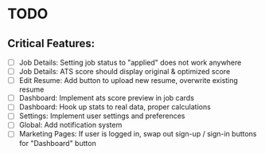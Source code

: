 # TODO

## Critical Features:

- [ ] Job Details: Setting job status to "applied" does not work anywhere
- [ ] Job Details: ATS score should display original & optimized score
- [ ] Edit Resume: Add button to upload new resume, overwrite existing resume
- [ ] Dashboard: Implement ats score preview in job cards
- [ ] Dashboard: Hook up stats to real data, proper calculations
- [ ] Settings: Implement user settings and preferences
- [ ] Global: Add notification system
- [ ] Marketing Pages: If user is logged in, swap out sign-up / sign-in buttons for "Dashboard" button
